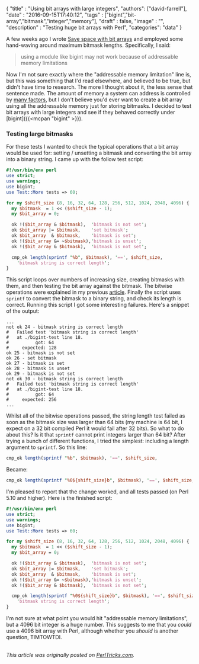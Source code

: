 
  {
    "title"  : "Using bit arrays with large integers",
    "authors": ["david-farrell"],
    "date"   : "2016-09-15T17:40:12",
    "tags"   : ["bigint","bit-array","bitmask","integer","memory"],
    "draft"  : false,
    "image"  : "",
    "description" : "Testing huge bit arrays with Perl",
    "categories": "data"
  }

A few weeks ago I wrote [Save space with bit arrays](http://perltricks.com/article/save-space-with-bit-arrays/) and employed some hand-waving around maximum bitmask lengths. Specifically, I said:

> using a module like bigint may not work because of addressable memory limitations
>

Now I'm not sure exactly where the "addressable memory limitation" line is, but this was something that I'd read elsewhere, and believed to be true, but didn't have time to research. The more I thought about it, the less sense that sentence made. The amount of memory a system can address is controlled by [many factors](https://superuser.com/questions/168114/how-much-memory-can-a-64bit-machine-address-at-a-time#168121), but I don't believe you'd ever want to create a bit array using all the addressable memory just for storing bitmasks. I decided to test bit arrays with large integers and see if they behaved correctly under [bigint]({{<mcpan "bigint" >}}).

### Testing large bitmasks

For these tests I wanted to check the typical operations that a bit array would be used for: setting / unsetting a bitmask and converting the bit array into a binary string. I came up with the follow test script:

```perl
#!/usr/bin/env perl
use strict;
use warnings;
use bigint;
use Test::More tests => 60;

for my $shift_size (8, 16, 32, 64, 128, 256, 512, 1024, 2048, 4096) {
  my $bitmask  = 1 << ($shift_size - 1);
  my $bit_array = 0;

  ok !($bit_array & $bitmask),  'bitmask is not set';
  ok $bit_array |= $bitmask,    'set bitmask';
  ok $bit_array  & $bitmask,    'bitmask is set';
  ok !($bit_array &= ~$bitmask),'bitmask is unset';
  ok !($bit_array & $bitmask),  'bitmask is not set';

  cmp_ok length(sprintf "%b", $bitmask), '==', $shift_size,
    'bitmask string is correct length';
}
```

This script loops over numbers of increasing size, creating bitmasks with them, and then testing the bit array against the bitmask. The bitwise operations were explained in my previous [article](http://perltricks.com/article/save-space-with-bit-arrays/). Finally the script uses `sprintf` to convert the bitmask to a binary string, and check its length is correct. Running this script I got some interesting failures. Here's a snippet of the output:

    ...
    not ok 24 - bitmask string is correct length
    #   Failed test 'bitmask string is correct length'
    #   at ./bigint-test line 18.
    #          got: 64
    #     expected: 128
    ok 25 - bitmask is not set
    ok 26 - set bitmask
    ok 27 - bitmask is set
    ok 28 - bitmask is unset
    ok 29 - bitmask is not set
    not ok 30 - bitmask string is correct length
    #   Failed test 'bitmask string is correct length'
    #   at ./bigint-test line 18.
    #          got: 64
    #     expected: 256
    ...

Whilst all of the bitwise operations passed, the string length test failed as soon as the bitmask size was larger than 64 bits (my machine is 64 bit, I expect on a 32 bit compiled Perl it would fail after 32 bits). So what to do about this? Is it that `sprintf` cannot print integers larger than 64 bit? After trying a bunch of different functions, I tried the simplest: including a length argument to `sprintf`. So this line:

```perl
cmp_ok length(sprintf "%b", $bitmask), '==', $shift_size,
```

Became:

```perl
cmp_ok length(sprintf "%0${shift_size}b", $bitmask), '==', $shift_size,
```

I'm pleased to report that the change worked, and all tests passed (on Perl 5.10 and higher). Here is the finished script:

```perl
#!/usr/bin/env perl
use strict;
use warnings;
use bigint;
use Test::More tests => 60;

for my $shift_size (8, 16, 32, 64, 128, 256, 512, 1024, 2048, 4096) {
  my $bitmask  = 1 << ($shift_size - 1);
  my $bit_array = 0;

  ok !($bit_array & $bitmask),  'bitmask is not set';
  ok $bit_array |= $bitmask,    'set bitmask';
  ok $bit_array  & $bitmask,    'bitmask is set';
  ok !($bit_array &= ~$bitmask),'bitmask is unset';
  ok !($bit_array & $bitmask),  'bitmask is not set';

  cmp_ok length(sprintf "%0${shift_size}b", $bitmask), '==', $shift_size,
    'bitmask string is correct length';
}
```

I'm not sure at what point you would hit "addressable memory limitations", but a 4096 bit integer is a huge number. This suggests to me that you *could* use a 4096 bit array with Perl, although whether you *should* is another question, TIMTOWTDI.

\
*This article was originally posted on [PerlTricks.com](http://perltricks.com).*
